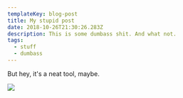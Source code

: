 ```yaml
---
templateKey: blog-post
title: My stupid post
date: 2018-10-26T21:30:26.283Z
description: This is some dumbass shit. And what not.
tags:
  - stuff
  - dumbass
---
```

But hey, it's a neat tool, maybe.

![](/img/products-grid1.jpg)
